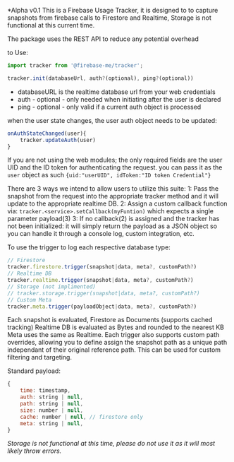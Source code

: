 *Alpha v0.1
This is a Firebase Usage Tracker, it is designed to to capture snapshots from firebase calls to Firestore and Realtime, Storage is not functional at this current time.

The package uses the REST API to reduce any potential overhead

to Use:
```javascript
import tracker from '@firebase-me/tracker';

tracker.init(databaseUrl, auth?(optional), ping?(optional))
```
- databaseURL is the realtime database url from your web credentials
- auth - optional - only needed when initiating after the user is declared
- ping - optional - only valid if a current auth object is processed

when the user state changes, the user auth object needs to be updated:
```javascript
onAuthStateChanged(user){
    tracker.updateAuth(user)
}
```
If you are not using the web modules; the only required fields are the user UID and the ID token for authenticating the request.
you can pass it as the `user` object as such `{uid:"userUID", idToken:"ID token Credential"}`



There are 3 ways we intend to allow users to utilize this suite:
1: Pass the snapshot from the request into the appropriate tracker method and it will update to the appropriate realtime DB.
2: Assign a custom callback function via: `tracker.<service>.setCallback(myFuntion)` which expects a single parameter payload(3)
3: If no callback(2) is assigned and the tracker has not been initialized: it will simply return the payload as a JSON object so you can handle it through a console log, custom integration, etc.



To use the trigger to log each respective database type:
```javascript
// Firestore
tracker.firestore.trigger(snapshot|data, meta?, customPath?)
// Realtime DB
tracker.realtime.trigger(snapshot|data, meta?, customPath?)
// Storage (not implimented)
// tracker.storage.trigger(snapshot|data, meta?, customPath?)
// Custom Meta
tracker.meta.trigger(payloadObject|data, meta?, customPath?)
```
Each snapshot is evaluated, Firestore as Documents (supports cached tracking)
Realtime DB is evaluated as Bytes and rounded to the nearest KB
Meta uses the same as Realtime.
Each trigger also supports custom path overrides, allowing you to define assign the snapshot path as a unique path independant of their original reference path. This can be used for custom filtering and targeting.

Standard payload:
```javascript
{
    time: timestamp,
    auth: string | null,
    path: string | null,
    size: number | null,
    cache: number | null, // firestore only
    meta: string | null,
}
```

*Storage is not functional at this time, please do not use it as it will most likely throw errors.*
